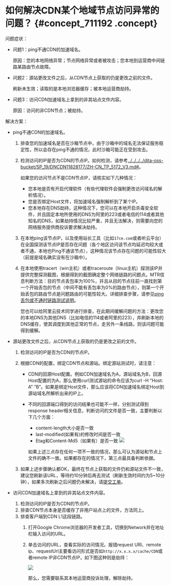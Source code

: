 # 如何解决CDN某个地域节点访问异常的问题？ {#concept_711192 .concept}

问题症状：

-   问题1：ping不通CDN的加速域名。

    原因：您的本地网络异常；节点网络异常或者被攻击；您本地到运营商中间链路某路由节点故障。

-   问题2：源站更改文件之后，从CDN节点上获取的仍是更改之前的文件。

    刷新未生效；读取的是本地浏览器缓存；被本地运营商劫持。

-   问题3：访问CDN加速域名上拿到的非其站点文件内容。

    原因：访问的非CDN节点；被劫持。


解决方案：

-   ping不通CDN的加速域名。
    1.  排查您的加速域名是否在沙箱节点中，由于沙箱中的域名无法保证服务稳定性，所以会存在ping不通的情况，此时沙箱可能正在受到攻击。
    2.  检测访问的IP是否为CDN的节点IP。如何检测，请参考[../../../../dita-oss-bucket/SP\_19/DNCDN11828177/ZH-CN\_TP\_5172\_V3.md\#](../../../../cn.zh-CN/服务管理/诊断工具.md#)。

        如果您的访问节点不是CDN节点IP，请核实如下几种情况：

        -   您本地是否有开启代理软件（有些代理软件会强制更改访问域名的解析情况）。
        -   您是否绑定Host文件，将加速域名强制解析到了某个IP。
        -   您本地存在DNS劫持，这种情况下，您可以在本地开启杀毒安全软件，并且固定本地所使用的DNS为阿里的223或者电信的114或者其他知名的DNS，如果劫持情况比较严重，并且无法解决，则需要向您的网络服务提供商投诉要求解决劫持。
    3.  在本地ping该节点IP，以及使用站长工具（比如`17ce.com`或者听云平台）在全国探测该节点IP是否存在问题（各个地区访问该节点均延迟均较大或者不通，本地也Ping不通该节点），这种情况该节点存在问题的可能性较大（前提是域名确实没有在沙箱中）。
    4.  在本地使用tracert（win主机）或者traceroute（linux主机）探测该IP并提供完整探测截图，根据得到的截图确定整个网络链路的问题点。MTR信息判断方法：目的节点丢包率为100%，并且从目的节点往前一直找到第一个开始丢包的节点（中间不能有丢包率为0%的路由节点），则第一个开始丢包的路由节点是问题路由的可能性较大。详细排查步骤，请参见[ping丢包或不通时链路测试说明](https://help.aliyun.com/knowledge_detail/40573.html)。

        您也可以给阿里云技术同学进行排查，在此期间缓解问题的方法：更改您的本地DNS为其他DNS（比如电信的114或者阿里的223），并刷新本地的DNS缓存，使其调度到其他正常的节点，走另外一条线路，则该问题可能得到缓解。

-   源站更改文件之后，从CDN节点上获取的仍是更改之前的文件。
    1.  检测访问的IP是否为CDN的节点IP。
    2.  根据CDN的配置，绑定CDN节点和源站。绑定源站测试时，请注意：
        -   CDN的回源Host配置。例如CDN加速域名为A，源站域名为B，回源Host配置的为A，那么使用curl测试源站的命令应该为curl -H “Host: A” “B”。如果是绑定Host文件，那么应该将CDN加速域名绑定Host到源站域名所解析出来的IP上。
        -   不同的回源端口得到的访问结果也可能不一样，分别测试得到response header相关信息，判断访问的文件是否一致，主要判断以下几个方面：

            -   content-length大小是否一致
            -   last-modified\(如果有\)的修改时间是否一致
            -   Etag和Content-Md5（如果有）是否一致
            ![](http://static-aliyun-doc.oss-cn-hangzhou.aliyuncs.com/assets/img/314939/156507872248440_zh-CN.png)

            如果上述三点存在任何一项不一致的情况，那么可认为源站和节点上文件的确不一致。如果都存在的情况下，第三点最具备判断依据。

    3.  如果上述步骤确认都OK，最终在节点上获取的文件仍和源站文件不一致，建议您刷新该URL，等待约10分钟后再去测试（刷新生效时间约为5~10分钟），如果多次刷新之后问题仍未解决，请[提交工单](https://selfservice.console.aliyun.com/ticket/createIndex)。
-   访问CDN加速域名上拿到的非其站点文件内容。
    1.  检测访问的IP是否为CDN的节点IP。
    2.  排查CDN节点本身是否缓存了非用户站点上的文件，方法同上。
    3.  排查客户端到CDN L1这段链路。
        1.  打开Google Chrome浏览器的开发者工具，切换到Network并在地址栏输入访问的URL。
        2.  单击访问的URL，查看实际的访问情况。报错request URl、remote ip、requestUrl主要看访问形式是否如`http://x.x.x.x/cache/CDN`或者remote IP非CDN节点IP，如下图这种则是劫持：

            ![](http://static-aliyun-doc.oss-cn-hangzhou.aliyuncs.com/assets/img/314939/156507872248444_zh-CN.png)

            那么，您需要联系其本地运营商投诉处理，解除劫持。


